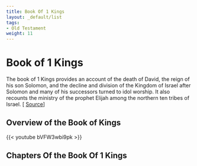 ```yaml
---
title: Book Of 1 Kings
layout: _default/list
tags:
- Old Testament
weight: 11
---
```


# Book of 1 Kings

The book of 1 Kings provides an account of the death of David, the reign of his son Solomon, and the decline and division of the Kingdom of Israel after Solomon and many of his successors turned to idol worship. It also recounts the ministry of the prophet Elijah among the northern ten tribes of Israel. [ [Source](https://en.wikipedia.org/wiki/Books_of_Kings)]

## Overview of the Book of Kings
{{< youtube bVFW3wbi9pk >}}

## Chapters Of the Book Of 1 Kings